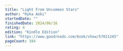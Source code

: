 ```yaml
---
title: "Light From Uncommon Stars"
author: "Ryka Aoki"
startedDate: ""
finishedDate: 2024/06/16
rating: 4
edition: "Kindle Edition"
link: "https://www.goodreads.com/book/show/57021245"
pageCount: 384
---
```



